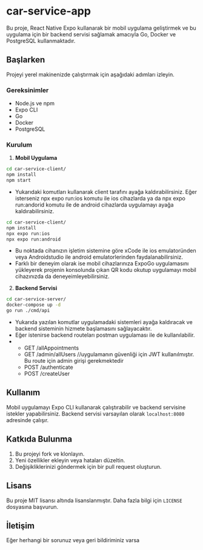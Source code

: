 # car-service-app

Bu proje, React Native Expo kullanarak bir mobil uygulama geliştirmek ve bu uygulama için bir backend servisi sağlamak amacıyla Go, Docker ve PostgreSQL kullanmaktadır.

## Başlarken

Projeyi yerel makinenizde çalıştırmak için aşağıdaki adımları izleyin.

### Gereksinimler

- Node.js ve npm
- Expo CLI
- Go
- Docker
- PostgreSQL

### Kurulum

1. **Mobil Uygulama**

```bash
cd car-service-client/
npm install
npm start
```
- Yukarıdaki komutları kullanarak client tarafını ayağa kaldırabilirsiniz. Eğer isterseniz npx expo run:ios komutu ile ios cihazlarda ya da npx expo run:andorid komutu ile de android cihazlarda uygulamayı ayağa kaldırabilirsiniz.

```bash
cd car-service-client/
npm install
npx expo run:ios
npx expo run:android
```
- Bu noktada cihanızın işletim sistemine göre xCode ile ios emulatoründen veya Androidstudio ile android emulatorlerinden faydalanabilirsiniz.
- Farklı bir deneyim olarak ise mobil cihazlarınıza ExpoGo uygulamasını yükleyerek projenin konsolunda çıkan QR kodu okutup uygulamayı mobil cihazınızda da deneyeimleyebilirsiniz.

2. **Backend Servisi**

```bash
cd car-service-server/
docker-compose up -d
go run ./cmd/api
```
- Yukarıda yazılan komutlar uygulamadaki sistemleri ayağa kaldıracak ve backend sisteminin hizmete başlamasını sağlayacaktır.
- Eğer istenirse backend routeları postman uygulaması ile de kullanılabilir.
- - GET /allAppointments
  - GET /admin/allUsers //uygulamanın güvenliği için JWT kullanılmıştır. Bu route için admin girişi gerekmektedir
  - POST /authenticate
  - POST /createUser
## Kullanım

Mobil uygulamayı Expo CLI kullanarak çalıştırabilir ve backend servisine istekler yapabilirsiniz. Backend servisi varsayılan olarak `localhost:8080` adresinde çalışır.

## Katkıda Bulunma

1. Bu projeyi fork ve klonlayın.
2. Yeni özellikler ekleyin veya hataları düzeltin.
3. Değişikliklerinizi göndermek için bir pull request oluşturun.

## Lisans

Bu proje MIT lisansı altında lisanslanmıştır. Daha fazla bilgi için `LICENSE` dosyasına başvurun.

## İletişim

Eğer herhangi bir sorunuz veya geri bildiriminiz varsa
